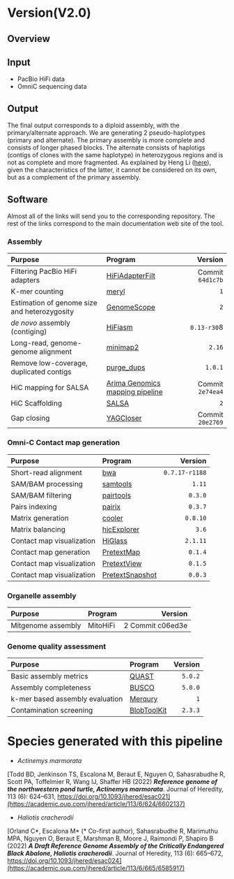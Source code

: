 # Version(V2.0)

## Overview

## Input
- PacBio HiFi data
- OmniC sequencing data

## Output

The final output corresponds to a diploid assembly, with the primary/alternate approach. 
We are generating 2 pseudo-haplotypes (primary and alternate). The primary assembly is more complete and consists of longer phased blocks. The alternate consists of haplotigs 
(contigs of clones with the same haplotype) in heterozygous regions and is not as complete and more fragmented.
As explained by Heng Li ([here](https://lh3.github.io/2021/04/17/concepts-in-phased-assemblies)), given the characteristics of the latter, it cannot be considered on its own, but as a complement of the primary 
assembly.

## Software

Almost all of the links will send you to the corresponding repository. 
The rest of the links correspond to the main documentation web site of the tool.

### Assembly

| Purpose | Program | Version | 
|:-------|:---------|--------:|
| Filtering PacBio HiFi adapters |  [HiFiAdapterFilt](https://github.com/sheinasim/HiFiAdapterFilt) | Commit `64d1c7b` | 
| K-mer counting |  [meryl](https://github.com/marbl/meryl) | `1` | 
| Estimation of genome size and heterozygosity |  [GenomeScope](https://github.com/tbenavi1/genomescope2.0) | `2` |
| *de novo* assembly (contiging) |  [HiFiasm](https://github.com/chhylp123/hifiasm) |   `0.13-r30`8 |
| Long-read, genome-genome alignment |  [minimap2](https://github.com/lh3/minimap2) |  `2.16` | 
| Remove low-coverage, duplicated contigs | [purge_dups](https://github.com/dfguan/purge_dups) | `1.0.1` |
| HiC mapping for SALSA |  [Arima Genomics mapping pipeline](https://github.com/ArimaGenomics/mapping_pipeline) |  Commit `2e74ea4` | 
| HiC Scaffolding | [SALSA](https://github.com/marbl/SALSA) | `2` | 
| Gap closing |  [YAGCloser](https://github.com/merlyescalona/yagcloser) | Commit `20e2769` | 

### Omni-C Contact map generation

| Purpose | Program | Version | 
|:-------|:---------|--------:|
| Short-read alignment  | [bwa](https://github.com/lh3/bwa) | `0.7.17-r1188` |
| SAM/BAM processing |  [samtools](https://github.com/samtools/samtools) |  `1.11` | 
| SAM/BAM filtering | [pairtools](https://github.com/open2c/pairtools) | `0.3.0` | 
| Pairs indexing | [pairix](https://github.com/4dn-dcic/pairix) | `0.3.7` | 
| Matrix generation | [cooler](https://github.com/open2c/cooler) | `0.8.10` | 
| Matrix balancing | [hicExplorer](https://github.com/deeptools/HiCExplorer) | `3.6` | 
| Contact map visualization | [HiGlass](http://higlass.io/) | `2.1.11` | 
| Contact map generation | [PretextMap](https://github.com/wtsi-hpag/PretextMap) | `0.1.4` | 
| Contact map visualization | [PretextView](https://github.com/wtsi-hpag/PretextView) | `0.1.5` | 
| Contact map visualization | [PretextSnapshot](https://github.com/wtsi-hpag/PretextSnapshot) | `0.0.3` | 

### Organelle assembly

| Purpose | Program | Version | 
|:-------|:---------|--------:|
| Mitgenome assembly | MitoHiFi |  2 Commit c06ed3e  | 



### Genome quality assessment

| Purpose | Program | Version | 
|:-------|:---------|--------:|
| Basic assembly metrics | [QUAST](https://github.com/ablab/quast) | `5.0.2` | 
| Assembly completeness | [BUSCO](https://busco.ezlab.org/) | `5.0.0` |
| k-mer based assembly evaluation | [Merqury](https://github.com/marbl/merqury) |  `1` | 
| Contamination screening | [BlobToolKit](https://github.com/blobtoolkit/blobtools2) | `2.3.3` |


# Species generated with this pipeline

- *Actinemys marmorata*

[Todd BD, Jenkinson TS, Escalona M, Beraut E, Nguyen O, Sahasrabudhe R, Scott PA, Toffelmier R, Wang IJ, Shaffer HB (2022) ***Reference genome of the northwestern pond turtle, Actinemys marmorata***. Journal of Heredity, 113 (6): 624–631, https://doi.org/10.1093/jhered/esac021](https://academic.oup.com/jhered/article/113/6/624/6602137)

- *Haliotis cracherodii*

[Orland C*, Escalona M* (* Co-first author), Sahasrabudhe R, Marimuthu MPA, Nguyen O, Beraut E, Marshman B, Moore J, Raimondi P, Shapiro B (2022) ***A Draft Reference Genome Assembly of the Critically Endangered Black Abalone, Haliotis cracherodii***. Journal of Heredity, 113 (6): 665–672, https://doi.org/10.1093/jhered/esac024](https://academic.oup.com/jhered/article/113/6/665/6585917)
